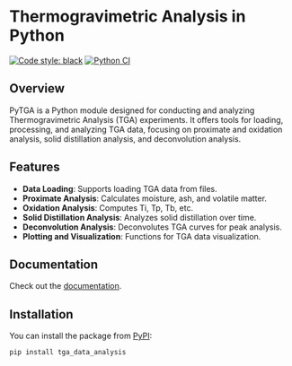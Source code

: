 # Thermogravimetric Analysis in Python

[![Code style: black](https://img.shields.io/badge/code%20style-black-000000.svg)](https://github.com/psf/black)
[![Python CI](https://github.com/mpecchi/tga_data_analysis/actions/workflows/continuous_integration.yaml/badge.svg)](https://github.com/mpecchi/tga_data_analysis/actions/workflows/continuous_integration.yaml)
## Overview
PyTGA is a Python module designed for conducting and analyzing Thermogravimetric Analysis (TGA) experiments. It offers tools for loading, processing, and analyzing TGA data, focusing on proximate and oxidation analysis, solid distillation analysis, and deconvolution analysis.

## Features
- **Data Loading**: Supports loading TGA data from files.
- **Proximate Analysis**: Calculates moisture, ash, and volatile matter.
- **Oxidation Analysis**: Computes Ti, Tp, Tb, etc.
- **Solid Distillation Analysis**: Analyzes solid distillation over time.
- **Deconvolution Analysis**: Deconvolutes TGA curves for peak analysis.
- **Plotting and Visualization**: Functions for TGA data visualization.


## Documentation

Check out the [documentation](https://tga-data-analysis.readthedocs.io/).

## Installation

You can install the package from [PyPI](https://pypi.org/project/tga_data_analysis/):

```bash
pip install tga_data_analysis
